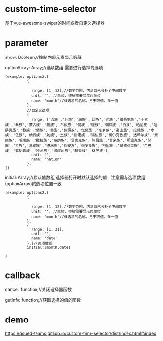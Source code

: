 # custom-time-selector

基于vue-awesome-swiper的时间或者自定义选择器

# parameter

show: Boolean;//控制内部元素显示隐藏

optionArray: Array;//选项数组,需要进行选择的选项

    (example: options2:[
              {
    
                range: [1, 12],//数字范围，内部自己会补全中间数字
                unit: '', //单位，控制需要显示的单位           
                name: 'month'//该选项的名称，用于取值，唯一值
              },
              //自定义选项
              {
                range: ['汉族','壮族','满族','回族','苗族','维吾尔族','土家族','彝族','蒙古族','藏族','布依族','侗族','瑶族','朝鲜族','白族','哈尼族','哈萨克族','黎族','傣族','畲族','傈僳族','仡佬族','东乡族','高山族','拉祜族','水族','佤族','纳西族','羌族','土族','仫佬族','锡伯族','柯尔克孜族','达斡尔族','景颇族','毛南族','撒拉族','布朗族','塔吉克族','阿昌族','普米族','鄂温克族','怒族','京族','基诺族','德昂族','保安族','俄罗斯族','裕固族','乌孜别克族','门巴族','鄂伦春族','独龙族','塔塔尔族','赫哲族','珞巴族'],
                unit: '',
                name: 'nation'
              },
    ])
    
initial: Array;//默认值数组,选择器打开时默认选择的值；注意需与选项数组(optionArray)的选项位置一致

    (example: options2:[
              {
    
                range: [1, 12],//数字范围，内部自己会补全中间数字
                unit: '', //单位，控制需要显示的单位           
                name: 'month'//该选项的名称，用于取值，唯一值
              },
              {
                range: [1, 31],
                unit: '',
                name: 'date'
              },]//选项数组
              initial:[month,date] 
    
    )
# callback

cancel: function;//关闭选择器函数

getInfo: function;//获取选择的值的函数

# demo

https://qsued-teams.github.io/custom-time-selector/dist/index.html#/index
